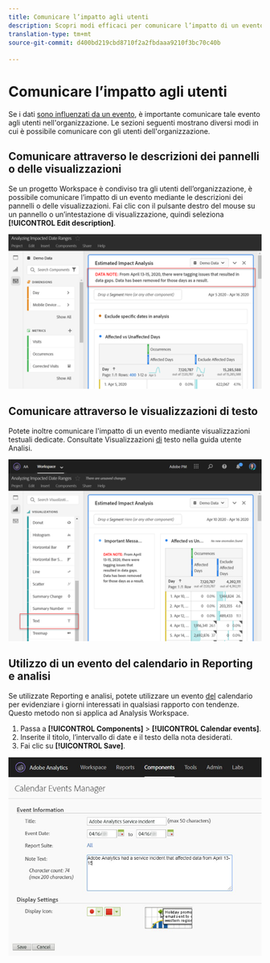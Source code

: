 ```yaml
---
title: Comunicare l’impatto agli utenti
description: Scopri modi efficaci per comunicare l’impatto di un evento nell’organizzazione.
translation-type: tm+mt
source-git-commit: d400bd219cbd8710f2a2fbdaaa9210f3bc70c40b

---
```



# Comunicare l’impatto agli utenti

Se i dati [sono influenzati da un evento](../event-impacted.md), è importante comunicare tale evento agli utenti nell&#39;organizzazione. Le sezioni seguenti mostrano diversi modi in cui è possibile comunicare con gli utenti dell&#39;organizzazione.

## Comunicare attraverso le descrizioni dei pannelli o delle visualizzazioni

Se un progetto Workspace è condiviso tra gli utenti dell’organizzazione, è possibile comunicare l’impatto di un evento mediante le descrizioni dei pannelli o delle visualizzazioni. Fai clic con il pulsante destro del mouse su un pannello o un’intestazione di visualizzazione, quindi seleziona **[!UICONTROL Edit description]**.

![Descrizione pannello](../assets/panel_description.png)

## Comunicare attraverso le visualizzazioni di testo

Potete inoltre comunicare l&#39;impatto di un evento mediante visualizzazioni testuali dedicate. Consultate Visualizzazioni [di](/help/analyze/analysis-workspace/visualizations/text.md) testo nella guida utente Analisi.

![Visualizzazione testo](../assets/text_visualization.png)

## Utilizzo di un evento del calendario in Reporting e analisi

Se utilizzate Reporting e analisi, potete utilizzare un evento [del](/help/components/t-calendar-event.md) calendario per evidenziare i giorni interessati in qualsiasi rapporto con tendenze. Questo metodo non si applica ad Analysis Workspace.

1. Passa a **[!UICONTROL Components]** > **[!UICONTROL Calendar events]**.
2. Inserite il titolo, l’intervallo di date e il testo della nota desiderati.
3. Fai clic su **[!UICONTROL Save]**.

![Evento calendario](../assets/exclude_calendar_event.jpg)
